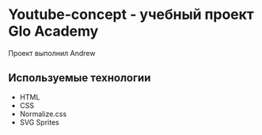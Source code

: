 # Youtube-concept - учебный проект Glo Academy
Проект выполнил Andrew

## Используемые технологии
- HTML
- CSS
- Normalize.css
- SVG Sprites
